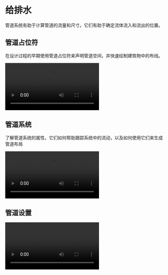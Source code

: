 # 给排水
管道系统有助于计算管道的流量和尺寸。它们有助于确定流体流入和流出的位置。

## 管道占位符
在设计过程的早期使用管道占位符来声明管道空间，并快速绘制建筑物中的布线。

<video src ="https://help.autodesk.com/videos/c1c015b0-5488-11ed-905f-859cd9fcf2e4/video.webm" controls="controls" > </video>
<!-- <video src ="./Videoes/PipePlaceholders.webm " controls="controls" > </video> -->

## 管道系统
了解管道系统的属性，它们如何帮助跟踪系统中的流动，以及如何使用它们来生成管道布局

<video src ="https://help.autodesk.com/videos/c148e9e0-5488-11ed-905f-859cd9fcf2e4/video.webm" controls="controls" > </video>
<!-- <video src ="./Videoes/PipingSystems.webm " controls="controls" > </video> -->

## 管道设置

<video src ="https://help.autodesk.com/videos/c1e26ac0-5488-11ed-905f-859cd9fcf2e4/video.webm" controls="controls" > </video>
<!-- <video src ="./Videoes/PipingSettings.webm " controls="controls" > </video> -->
